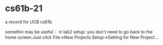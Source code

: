 # cs61b-21
a record for UCB cs61b

somethin may be useful：
in lab2 setup: you don't need to go back to the home screen.Just click File->New Projects Setup->Setting for New Project...